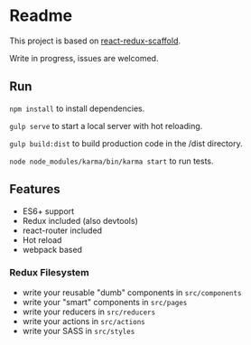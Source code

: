 # Readme 

This project is based on [react-redux-scaffold](https://github.com/lcjnil/react-redux-scaffold).

Write in progress, issues are welcomed.

## Run

`npm install` to install dependencies.

`gulp serve` to start a local server with hot reloading.

`gulp build:dist` to build production code in the /dist directory.

`node node_modules/karma/bin/karma start` to run tests.

## Features

- ES6+ support
- Redux included (also devtools)
- react-router included
- Hot reload
- webpack based

### Redux Filesystem

- write your reusable "dumb" components in `src/components`
- write your "smart" components in `src/pages`
- write your reducers in `src/reducers`
- write your actions in `src/actions`
- write your SASS in `src/styles`


